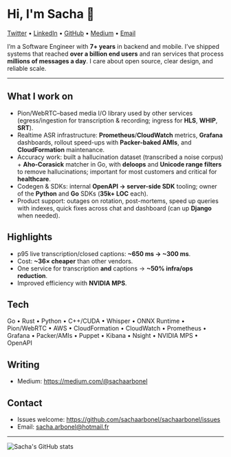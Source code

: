 # Hi, I'm Sacha 👋

[Twitter](https://twitter.com/sachaarbonel) • [LinkedIn](https://www.linkedin.com/in/sacha-arbonel/) • [GitHub](https://github.com/sachaarbonel) • [Medium](https://medium.com/@sachaarbonel) • [Email](mailto:sacha.arbonel@hotmail.fr)

I’m a Software Engineer with **7+ years** in backend and mobile. I’ve shipped systems that reached **over a billion end users** and ran services that process **millions of messages a day**. I care about open source, clear design, and reliable scale.

---

## What I work on
- Pion/WebRTC–based media I/O library used by other services (egress/ingestion for transcription & recording; ingress for **HLS**, **WHIP**, **SRT**).
- Realtime ASR infrastructure: **Prometheus**/**CloudWatch** metrics, **Grafana** dashboards, rollout speed-ups with **Packer-baked AMIs**, and **CloudFormation** maintenance.
- Accuracy work: built a hallucination dataset (transcribed a noise corpus) + **Aho-Corasick** matcher in Go, with **deloops** and **Unicode range filters** to remove hallucinations; important for most customers and critical for **healthcare**.
- Codegen & SDKs: internal **OpenAPI → server-side SDK** tooling; owner of the **Python** and **Go** SDKs (**35k+ LOC** each).
- Product support: outages on rotation, post-mortems, speed up queries with indexes, quick fixes across chat and dashboard (can up **Django** when needed).

## Highlights
- p95 live transcription/closed captions: **~650 ms → ~300 ms**.  
- Cost: **~36× cheaper** than other vendors.  
- One service for transcription **and** captions → **~50% infra/ops reduction**.  
- Improved efficiency with **NVIDIA MPS**.  
## Tech
Go • Rust • Python • C++/CUDA • Whisper • ONNX Runtime • Pion/WebRTC • AWS • CloudFormation • CloudWatch • Prometheus • Grafana • Packer/AMIs • Puppet • Kibana • Nsight • NVIDIA MPS • OpenAPI

## Writing
- Medium: https://medium.com/@sachaarbonel

## Contact
- Issues welcome: https://github.com/sachaarbonel/sachaarbonel/issues
- Email: sacha.arbonel@hotmail.fr

---

![Sacha's GitHub stats](https://github-readme-stats.vercel.app/api?username=sachaarbonel&show_icons=true&bg_color=30,e96443,904e95&title_color=fff&text_color=fff)
